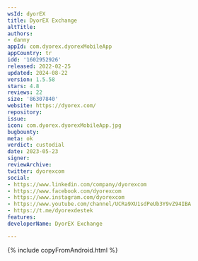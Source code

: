 ```yaml
---
wsId: dyorEX
title: DyorEX Exchange
altTitle: 
authors:
- danny
appId: com.dyorex.dyorexMobileApp
appCountry: tr
idd: '1602952926'
released: 2022-02-25
updated: 2024-08-22
version: 1.5.58
stars: 4.8
reviews: 22
size: '86307840'
website: https://dyorex.com/
repository: 
issue: 
icon: com.dyorex.dyorexMobileApp.jpg
bugbounty: 
meta: ok
verdict: custodial
date: 2023-05-23
signer: 
reviewArchive: 
twitter: dyorexcom
social:
- https://www.linkedin.com/company/dyorexcom
- https://www.facebook.com/dyorexcom
- https://www.instagram.com/dyorexcom
- https://www.youtube.com/channel/UCRa9XU1sdPeUb3Y9vZ94IBA
- https://t.me/dyorexdestek
features: 
developerName: DyorEX Exchange

---
```


{% include copyFromAndroid.html %}
